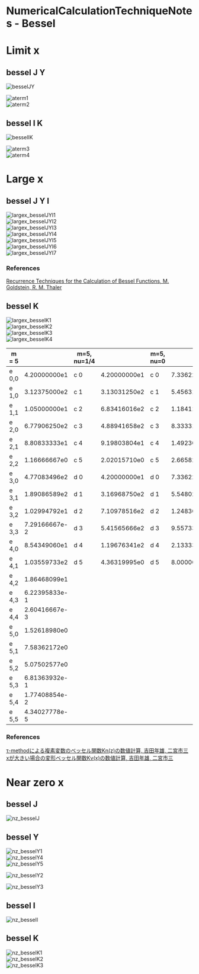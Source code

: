 # NumericalCalculationTechniqueNotes - Bessel

# Limit x

## bessel J Y

![besselJY](https://github.com/tk-yoshimura/NumericalCalculationTechniqueNotes/blob/main/Bessel/limit_besselJY.svg)  

![aterm1](https://github.com/tk-yoshimura/NumericalCalculationTechniqueNotes/blob/main/Bessel/aterm1.svg)  
![aterm2](https://github.com/tk-yoshimura/NumericalCalculationTechniqueNotes/blob/main/Bessel/aterm2.svg)  

## bessel I K

![besselIK](https://github.com/tk-yoshimura/NumericalCalculationTechniqueNotes/blob/main/Bessel/limit_besselIK.svg)  

![aterm3](https://github.com/tk-yoshimura/NumericalCalculationTechniqueNotes/blob/main/Bessel/aterm3.svg)  
![aterm4](https://github.com/tk-yoshimura/NumericalCalculationTechniqueNotes/blob/main/Bessel/aterm4.svg)  

# Large x

## bessel J Y I

![largex_besselJYI1](https://github.com/tk-yoshimura/NumericalCalculationTechniqueNotes/blob/main/Bessel/largex_besselJYI1.svg)  
![largex_besselJYI2](https://github.com/tk-yoshimura/NumericalCalculationTechniqueNotes/blob/main/Bessel/largex_besselJYI2.svg)  
![largex_besselJYI3](https://github.com/tk-yoshimura/NumericalCalculationTechniqueNotes/blob/main/Bessel/largex_besselJYI3.svg)  
![largex_besselJYI4](https://github.com/tk-yoshimura/NumericalCalculationTechniqueNotes/blob/main/Bessel/largex_besselJYI4.svg)  
![largex_besselJYI5](https://github.com/tk-yoshimura/NumericalCalculationTechniqueNotes/blob/main/Bessel/largex_besselJYI5.svg)  
![largex_besselJYI6](https://github.com/tk-yoshimura/NumericalCalculationTechniqueNotes/blob/main/Bessel/largex_besselJYI6.svg)  
![largex_besselJYI7](https://github.com/tk-yoshimura/NumericalCalculationTechniqueNotes/blob/main/Bessel/largex_besselJYI7.svg)  

### References
[Recurrence Techniques for the Calculation of Bessel Functions, M. Goldstein, R. M. Thaler](https://www.ams.org/journals/mcom/1959-13-066/S0025-5718-1959-0105794-5/)

## bessel K

![largex_besselK1](https://github.com/tk-yoshimura/NumericalCalculationTechniqueNotes/blob/main/Bessel/largex_besselK1.svg)  
![largex_besselK2](https://github.com/tk-yoshimura/NumericalCalculationTechniqueNotes/blob/main/Bessel/largex_besselK2.svg)  
![largex_besselK3](https://github.com/tk-yoshimura/NumericalCalculationTechniqueNotes/blob/main/Bessel/largex_besselK3.svg)  
![largex_besselK4](https://github.com/tk-yoshimura/NumericalCalculationTechniqueNotes/blob/main/Bessel/largex_besselK4.svg)  

| m = 5 || m=5, nu=1/4 || m=5, nu=0 ||
|----|----|----|----|----|----|
| e 0,0 | 4.20000000e1 | c 0 | 4.20000000e1 | c 0 | 7.33622633e1 |
| e 1,0 | 3.12375000e2 | c 1 | 3.13031250e2 | c 1 | 5.45631834e2 |
| e 1,1 | 1.05000000e1 | c 2 | 6.83416016e2 | c 2 | 1.18411278e3 |
| e 2,0 | 6.77906250e2 | c 3 | 4.88941658e2 | c 3 | 8.33331549e2 |
| e 2,1 | 8.80833333e1 | c 4 | 9.19803804e1 | c 4 | 1.49230906e2 |
| e 2,2 | 1.16666667e0 | c 5 | 2.02015710e0 | c 5 | 2.66582710e0 |
| e 3,0 | 4.77083496e2 | d 0 | 4.20000000e1 | d 0 | 7.33622633e1 |
| e 3,1 | 1.89086589e2 | d 1 | 3.16968750e2 | d 1 | 5.54802116e2 |
| e 3,2 | 1.02994792e1 | d 2 | 7.10978516e2 | d 2 | 1.24830476e3 |
| e 3,3 | 7.29166667e-2 | d 3 | 5.41565666e2 | d 3 | 9.55733333e2 |
| e 4,0 | 8.54349060e1 | d 4 | 1.19676341e2 | d 4 | 2.13333333e2 |
| e 4,1 | 1.03559733e2 | d 5 | 4.36319995e0 | d 5 | 8.00000000e0 |
| e 4,2 | 1.86468099e1 |
| e 4,3 | 6.22395833e-1 |
| e 4,4 | 2.60416667e-3 |
| e 5,0 | 1.52618980e0 |
| e 5,1 | 7.58362172e0 |
| e 5,2 | 5.07502577e0 |
| e 5,3 | 6.81363932e-1 |
| e 5,4 | 1.77408854e-2 |
| e 5,5 | 4.34027778e-5 |

### References
[τ-methodによる複素変数のベッセル関数Kn(z)の数値計算, 吉田年雄, 二宮市三](https://jglobal.jst.go.jp/detail?JGLOBAL_ID=201602016064662431)  
[xが大きい場合の変形ベッセル関数Kν(x)の数値計算, 吉田年雄, 二宮市三](https://jglobal.jst.go.jp/detail?JGLOBAL_ID=200902097152448770)  

# Near zero x

## bessel J

![nz_besselJ](https://github.com/tk-yoshimura/NumericalCalculationTechniqueNotes/blob/main/Bessel/nz_besselJ.svg)  

## bessel Y

![nz_besselY1](https://github.com/tk-yoshimura/NumericalCalculationTechniqueNotes/blob/main/Bessel/nz_besselY1.svg)  
![nz_besselY4](https://github.com/tk-yoshimura/NumericalCalculationTechniqueNotes/blob/main/Bessel/nz_besselY4.svg)  
![nz_besselY5](https://github.com/tk-yoshimura/NumericalCalculationTechniqueNotes/blob/main/Bessel/nz_besselY5.svg)  

![nz_besselY2](https://github.com/tk-yoshimura/NumericalCalculationTechniqueNotes/blob/main/Bessel/nz_besselY2.svg)  

![nz_besselY3](https://github.com/tk-yoshimura/NumericalCalculationTechniqueNotes/blob/main/Bessel/nz_besselY3.svg)  

## bessel I

![nz_besselI](https://github.com/tk-yoshimura/NumericalCalculationTechniqueNotes/blob/main/Bessel/nz_besselI.svg)  

## bessel K

![nz_besselK1](https://github.com/tk-yoshimura/NumericalCalculationTechniqueNotes/blob/main/Bessel/nz_besselK1.svg)  
![nz_besselK2](https://github.com/tk-yoshimura/NumericalCalculationTechniqueNotes/blob/main/Bessel/nz_besselK2.svg)  
![nz_besselK3](https://github.com/tk-yoshimura/NumericalCalculationTechniqueNotes/blob/main/Bessel/nz_besselK3.svg)  